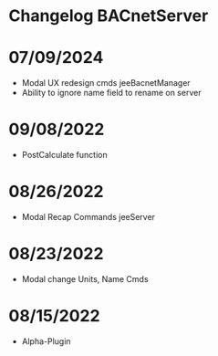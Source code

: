 # Changelog BACnetServer



# 07/09/2024
- Modal UX redesign cmds jeeBacnetManager
- Ability to ignore name field to rename on server

# 09/08/2022
- PostCalculate function

# 08/26/2022
- Modal Recap Commands jeeServer

# 08/23/2022
- Modal change Units, Name Cmds

# 08/15/2022
- Alpha-Plugin






